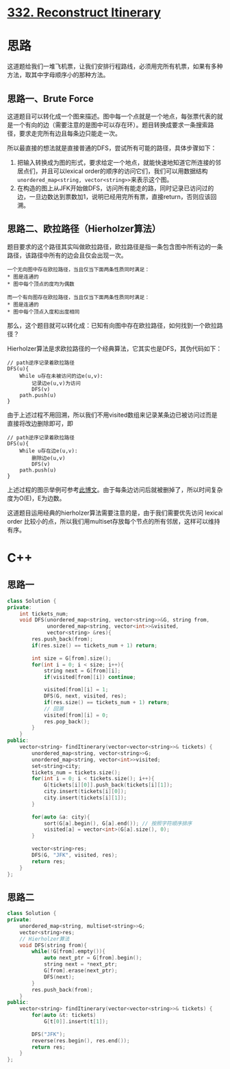 # [332. Reconstruct Itinerary](https://leetcode.com/problems/reconstruct-itinerary/)

# 思路
这道题给我们一堆飞机票，让我们安排行程路线，必须用完所有机票，如果有多种方法，取其中字母顺序小的那种方法。


## 思路一、Brute Force

这道题目可以转化成一个图来描述。图中每一个点就是一个地点，每张票代表的就是一个有向的边（需要注意的是图中可以存在环）。题目转换成要求一条搜索路径，要求走完所有边且每条边只能走一次。

所以最直接的想法就是直接普通的DFS，尝试所有可能的路径，具体步骤如下：
1. 把输入转换成为图的形式，要求给定一个地点，就能快速地知道它所连接的邻居点们，并且可以lexical order的顺序的访问它们，我们可以用数据结构`unordered_map<string, vector<string>>`来表示这个图。
2. 在构造的图上从JFK开始做DFS，访问所有能走的路，同时记录已访问过的边，一旦边数达到票数加1，说明已经用完所有票，直接return，否则应该回溯。


## 思路二、欧拉路径（Hierholzer算法）

题目要求的这个路径其实叫做欧拉路径，欧拉路径是指一条包含图中所有边的一条路径，该路径中所有的边会且仅会出现一次。

```
一个无向图中存在欧拉路径，当且仅当下面两条性质同时满足：
* 图是连通的
* 图中每个顶点的度均为偶数

而一个有向图存在欧拉路径，当且仅当下面两条性质同时满足：
* 图是连通的
* 图中每个顶点入度和出度相同
```

那么，这个题目就可以转化成：已知有向图中存在欧拉路径，如何找到一个欧拉路径？

Hierholzer算法是求欧拉路径的一个经典算法，它其实也是DFS，其伪代码如下：
```
// path逆序记录着欧拉路径
DFS(u){
    While u存在未被访问的边e(u,v):
        记录边e(u,v)为访问
        DFS(v)
    path.push(u)
}
```
由于上述过程不用回溯，所以我们不用visited数组来记录某条边已被访问过而是直接将改边删除即可，即
```
// path逆序记录着欧拉路径
DFS(u){
    While u存在边e(u,v):
        删除边e(u,v)
        DFS(v)
    path.push(u)
}
```

上述过程的图示举例可参考[此博文](https://www.geeksforgeeks.org/hierholzers-algorithm-directed-graph/)。由于每条边访问后就被删掉了，所以时间复杂度为O(E)，E为边数。


这道题目运用经典的hierholzer算法需要注意的是，由于我们需要优先访问 lexical order 比较小的点，所以我们用multiset存放每个节点的所有邻居，这样可以维持有序。





# C++
## 思路一
``` C++
class Solution {
private:
    int tickets_num;
    void DFS(unordered_map<string, vector<string>>&G, string from, 
             unordered_map<string, vector<int>>&visited,
             vector<string> &res){
        res.push_back(from);
        if(res.size() == tickets_num + 1) return;
        
        int size = G[from].size();
        for(int i = 0; i < size; i++){
            string next = G[from][i];
            if(visited[from][i]) continue;

            visited[from][i] = 1;
            DFS(G, next, visited, res);
            if(res.size() == tickets_num + 1) return;
            // 回溯
            visited[from][i] = 0;
            res.pop_back();
        }
    }
public:
    vector<string> findItinerary(vector<vector<string>>& tickets) {
        unordered_map<string, vector<string>>G;
        unordered_map<string, vector<int>>visited;
        set<string>city;
        tickets_num = tickets.size();
        for(int i = 0; i < tickets.size(); i++){
            G[tickets[i][0]].push_back(tickets[i][1]);
            city.insert(tickets[i][0]);
            city.insert(tickets[i][1]);
        }
            
        for(auto &a: city){
            sort(G[a].begin(), G[a].end()); // 按照字符顺序排序
            visited[a] = vector<int>(G[a].size(), 0);
        }
        
        vector<string>res;
        DFS(G, "JFK", visited, res);
        return res;
    }
};
```

## 思路二
``` C++
class Solution {
private:
    unordered_map<string, multiset<string>>G;
    vector<string>res;
    // Hierholzer算法
    void DFS(string from){
        while(!G[from].empty()){
            auto next_ptr = G[from].begin();
            string next = *next_ptr;
            G[from].erase(next_ptr);
            DFS(next);
        }
        res.push_back(from);
    }
public:
    vector<string> findItinerary(vector<vector<string>>& tickets) {
        for(auto &t: tickets)
            G[t[0]].insert(t[1]);
        
        DFS("JFK");
        reverse(res.begin(), res.end());
        return res;
    }
};
```